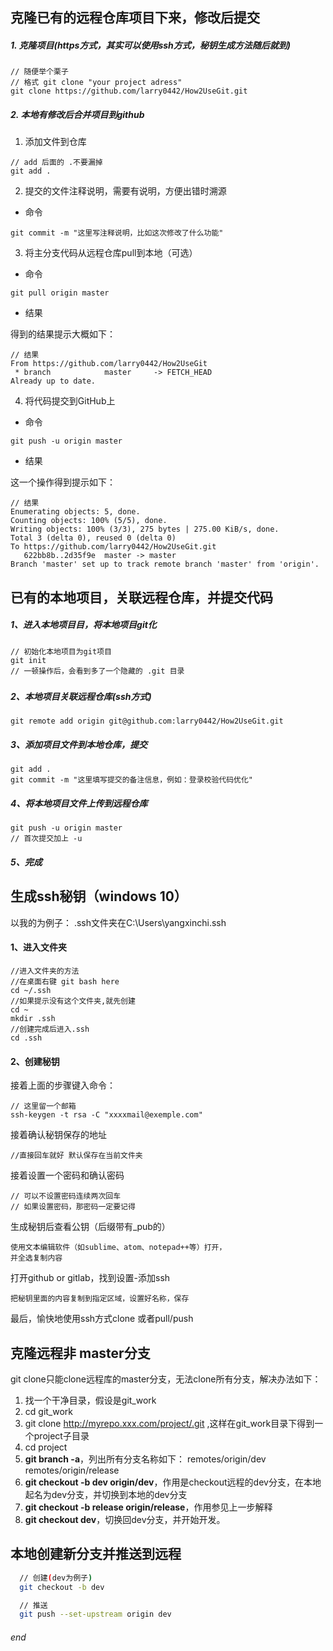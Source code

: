 ## 克隆已有的远程仓库项目下来，修改后提交
##### 1. 克隆项目(https方式，其实可以使用ssh方式，秘钥生成方法随后就到)
```
// 随便举个栗子
// 格式 git clone "your project adress"
git clone https://github.com/larry0442/How2UseGit.git
```
##### 2. 本地有修改后合并项目到github
1. 添加文件到仓库
```
// add 后面的 .不要漏掉
git add .
```
2. 提交的文件注释说明，需要有说明，方便出错时溯源
- 命令

```
git commit -m "这里写注释说明，比如这次修改了什么功能"
```
3. 将主分支代码从远程仓库pull到本地（可选）
- 命令

```
git pull origin master 

```
- 结果

得到的结果提示大概如下：
```
// 结果
From https://github.com/larry0442/How2UseGit
 * branch            master     -> FETCH_HEAD
Already up to date.
```
4. 将代码提交到GitHub上
- 命令
```
git push -u origin master 
```
- 结果 

这一个操作得到提示如下：
```
// 结果
Enumerating objects: 5, done.
Counting objects: 100% (5/5), done.
Writing objects: 100% (3/3), 275 bytes | 275.00 KiB/s, done.
Total 3 (delta 0), reused 0 (delta 0)
To https://github.com/larry0442/How2UseGit.git
   622bb8b..2d35f9e  master -> master
Branch 'master' set up to track remote branch 'master' from 'origin'.

```

## 已有的本地项目，关联远程仓库，并提交代码
#####  1、进入本地项目目，将本地项目git化
```
// 初始化本地项目为git项目
git init 
// 一顿操作后，会看到多了一个隐藏的 .git 目录
```
##### 
##### 2、本地项目关联远程仓库(ssh方式)
```
git remote add origin git@github.com:larry0442/How2UseGit.git
```
##### 3、添加项目文件到本地仓库，提交
```
git add .
git commit -m "这里填写提交的备注信息，例如：登录校验代码优化"

```
##### 4、将本地项目文件上传到远程仓库
```
git push -u origin master 
// 首次提交加上 -u 
```
##### 5、完成  


## 生成ssh秘钥（windows 10）
以我的为例子：
.ssh文件夹在C:\Users\yangxinchi\.ssh
#### 1、进入文件夹
```
//进入文件夹的方法
//在桌面右键 git bash here
cd ~/.ssh
//如果提示没有这个文件夹,就先创建
cd ~
mkdir .ssh
//创建完成后进入.ssh
cd .ssh
```
#### 2、创建秘钥
接着上面的步骤键入命令：
```
// 这里留一个邮箱
ssh-keygen -t rsa -C "xxxxmail@exemple.com"
```
接着确认秘钥保存的地址
```
//直接回车就好 默认保存在当前文件夹 
```
接着设置一个密码和确认密码
```
// 可以不设置密码连续两次回车
// 如果设置密码，那密码一定要记得
```
生成秘钥后查看公钥（后缀带有_pub的）
```
使用文本编辑软件（如sublime、atom、notepad++等）打开，  
并全选复制内容
```
打开github or gitlab，找到设置-添加ssh
```
把秘钥里面的内容复制到指定区域，设置好名称，保存
```
最后，愉快地使用ssh方式clone 或者pull/push

## 克隆远程非 master分支
git clone只能clone远程库的master分支，无法clone所有分支，解决办法如下：
1. 找一个干净目录，假设是git_work
2. cd git_work
3. git clone http://myrepo.xxx.com/project/.git ,这样在git_work目录下得到一个project子目录
4. cd project
5. **git branch -a**，列出所有分支名称如下：
remotes/origin/dev
remotes/origin/release
6. **git checkout -b dev origin/dev**，作用是checkout远程的dev分支，在本地起名为dev分支，并切换到本地的dev分支
7. **git checkout -b release origin/release**，作用参见上一步解释
8. **git checkout dev**，切换回dev分支，并开始开发。
   
## 本地创建新分支并推送到远程
```bash
  // 创建(dev为例子)
  git checkout -b dev

  // 推送
  git push --set-upstream origin dev
```
###### end
